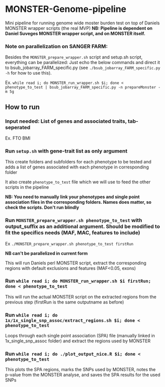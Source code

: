 # MONSTER-Genome-pipeline
Mini pipeline for running genome wide moster burden test on top of Daniels MONSTER wrapper scripts (the real MVP)
**NB: Pipeline is dependent on Daniel Suveges MONSTER wrapper script, and on MONSTER itself.**

### Note on parallelization on SANGER FARM:
Besides the `MONSTER_prepare_wrapper.sh` script and setup.sh script, everything can be parallelized: Just echo the below commands and direct it to bsub_jobarray_FARM_specific.py (see `./bsub_jobarray_FARM_specific.py -h` for how to use this).

Ex. `while read i; do MONSTER_run_wrapper.sh $i; done < phenotype_to_test | bsub_jobarray_FARM_specific.py -n prepareMonster -m 5g`

## How to run

### Input needed: List of genes and associated traits, tab-seperated
Ex. FTO	  BMI

### Run `setup.sh` with gene-trait list as only argument

This create folders and subfolders for each phenotype to be tested and adds a list of genes associated with each phenotype in corresponding folder

It also create `phenotype_to_test` file which we will use to feed the other scripts in the pipeline

**NB: You need to manually link your phenotypes and single point association files in the corresponding folders. Names does matter, so check the scripts. Don't run blindly**

### Run `MONSTER_prepare_wrapper.sh phenotype_to_test` with output_suffix as an additional argument. Should be modified to fit the specifics needs (MAF, MAC, features to include)

Ex `./MONSTER_prepare_wrapper.sh phenotype_to_test firstRun`

**NB can't be parallelized in current form**

This will run Daniels perl MONSTER script, extract the corresponding regions with default exclusions and features (MAF<0.05, exons)

### Run `while read i; do MONSTER_run_wrapper.sh $i firstRun; done < phenotype_to_test` 

This will run the actual MONSTER script on the extracted regions from the previous step (firstRun is the same outputname as before)

### Run `while read i; do 1x/1x_single_snp_assoc/extract_regions.sh $i; done < phenotype_to_test` 

Loops through each single point association (SPA) file (manually linked in 1x_single_snp_assoc folder) and extract the regions used by MONSTER

### Run `while read i; do ./plot_output_nice.R $i; done < phenotype_to_test` 

This plots the SPA regions, marks the SNPs used by MONSTER, notes the p-value from the MONSTER analyse, and saves the SPA results for the used SNPs